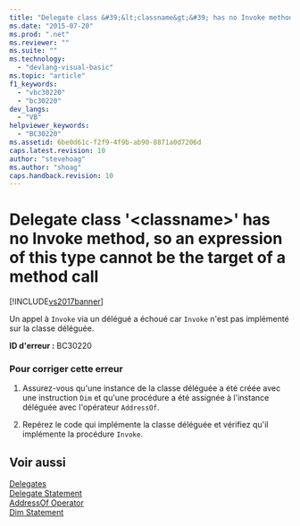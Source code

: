 ```yaml
---
title: "Delegate class &#39;&lt;classname&gt;&#39; has no Invoke method, so an expression of this type cannot be the target of a method call | Microsoft Docs"
ms.date: "2015-07-20"
ms.prod: ".net"
ms.reviewer: ""
ms.suite: ""
ms.technology: 
  - "devlang-visual-basic"
ms.topic: "article"
f1_keywords: 
  - "vbc30220"
  - "bc30220"
dev_langs: 
  - "VB"
helpviewer_keywords: 
  - "BC30220"
ms.assetid: 6be0d61c-f2f9-4f9b-ab90-8871a0d7206d
caps.latest.revision: 10
author: "stevehoag"
ms.author: "shoag"
caps.handback.revision: 10
---
```

# Delegate class &#39;&lt;classname&gt;&#39; has no Invoke method, so an expression of this type cannot be the target of a method call
[!INCLUDE[vs2017banner](../../../visual-basic/includes/vs2017banner.md)]

Un appel à `Invoke` via un délégué a échoué car `Invoke` n'est pas implémenté sur la classe déléguée.  
  
 **ID d'erreur :** BC30220  
  
### Pour corriger cette erreur  
  
1.  Assurez\-vous qu'une instance de la classe déléguée a été créée avec une instruction `Dim` et qu'une procédure a été assignée à l'instance déléguée avec l'opérateur `AddressOf`.  
  
2.  Repérez le code qui implémente la classe déléguée et vérifiez qu'il implémente la procédure `Invoke`.  
  
## Voir aussi  
 [Delegates](../../../visual-basic/programming-guide/language-features/delegates/delegates.md)   
 [Delegate Statement](../../../visual-basic/language-reference/statements/delegate-statement.md)   
 [AddressOf Operator](../../../visual-basic/language-reference/operators/addressof-operator.md)   
 [Dim Statement](../../../visual-basic/language-reference/statements/dim-statement.md)